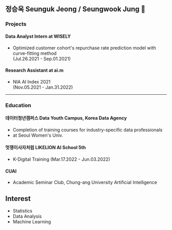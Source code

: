## 정승욱 Seunguk Jeong / Seungwook Jung 👋

### Projects
#### Data Analyst Intern at WISELY
- Optimized customer cohort's repurchase rate prediction model with curve-fitting method  
(Jul.26.2021 - Sep.01.2021) 

#### Research Assistant at ai.m 
- NIA AI Index 2021   
(Nov.05.2021 - Jan.31.2022)

---   

### Education  
#### 데이터청년캠퍼스 Data Youth Campus, Korea Data Agency
- Completion of training courses for industry-specific data professionals
- at Seoul Women's Univ.

#### 멋쟁이사자처럼 LIKELION AI School 5th 
- K-Digital Training
(Mar.17.2022 - Jun.03.2022)

#### CUAI
- Academic Seminar Club, Chung-ang University Artificial Intelligence

## Interest
- Statistics
- Data Analysis
- Machine Learning  

<!--
**SeungukJeong/SeungukJeong** is a ✨ _special_ ✨ repository because its `README.md` (this file) appears on your GitHub profile.

Here are some ideas to get you started:

- 🔭 I’m currently working on ...
- 🌱 I’m currently learning ...
- 👯 I’m looking to collaborate on ...
- 🤔 I’m looking for help with ...
- 💬 Ask me about ...
- 📫 How to reach me: ...
- 😄 Pronouns: ...
- ⚡ Fun fact: ...
-->
